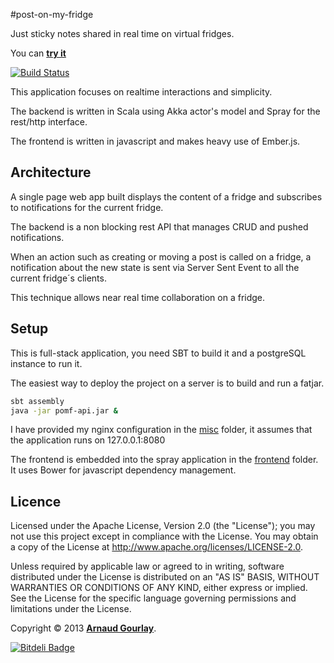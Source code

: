 #post-on-my-fridge  

Just sticky notes shared in real time on virtual fridges.

You can **[try it](http://fridge.arnaud-gourlay.info)**

[![Build Status](https://travis-ci.org/agourlay/post-on-my-fridge.png?branch=master)](https://travis-ci.org/agourlay/post-on-my-fridge)

This application focuses on realtime interactions and simplicity. 

The backend is written in Scala using Akka actor's model and Spray for the rest/http interface. 

The frontend is written in javascript and makes heavy use of Ember.js.



## Architecture

A single page web app built displays the content of a fridge and subscribes to notifications for the current fridge.

The backend is a non blocking rest API that manages CRUD and pushed notifications. 

When an action such as creating or moving a post is called on a fridge, a notification about the new state is sent via Server Sent Event to all the current fridge´s clients. 

This technique allows near real time collaboration on a fridge.

## Setup

This is full-stack application, you need SBT to build it and a postgreSQL instance to run it.

The easiest way to deploy the project on a server is to build and run a fatjar.

```sh
sbt assembly
java -jar pomf-api.jar &
```
I have provided my nginx configuration in the [misc](https://github.com/agourlay/post-on-my-fridge/blob/master/misc/nginx.conf) folder, it assumes that the application runs on 127.0.0.1:8080 

The frontend is embedded into the spray application in the [frontend](https://github.com/agourlay/post-on-my-fridge/blob/master/src/main/resources/frontend) folder. It uses Bower for javascript dependency management.

## Licence

Licensed under the Apache License, Version 2.0 (the "License"); you may not use this project except in compliance with the License. You may obtain a copy of the License at http://www.apache.org/licenses/LICENSE-2.0.

Unless required by applicable law or agreed to in writing, software distributed under the License is distributed on an "AS IS" BASIS, WITHOUT WARRANTIES OR CONDITIONS OF ANY KIND, either express or implied. See the License for the specific language governing permissions and limitations under the License.

Copyright &copy; 2013 **[Arnaud Gourlay](http://about.arnaud-gourlay.info/)**.


[![Bitdeli Badge](https://d2weczhvl823v0.cloudfront.net/agourlay/post-on-my-fridge/trend.png)](https://bitdeli.com/free "Bitdeli Badge")
